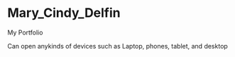 # Mary_Cindy_Delfin
My Portfolio

Can open anykinds of devices such as Laptop, phones, tablet, and desktop
